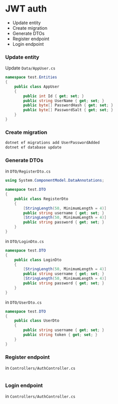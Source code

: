 # JWT auth
* Update entity
* Create migration
* Generate DTOs
* Register endpoint
* Login endpoint


### Update entity
Update `Data/AppUser.cs`
```cs
namespace test.Entities
{
    public class AppUser
    {
        public int Id { get; set; }
        public string UserName { get; set; }
        public byte[] PasswordHash { get; set; }
        public byte[] PasswordSalt { get; set; }
    }
}
```
### Create migration
```sh
dotnet ef migrations add UserPasswordAdded
dotnet ef database update
```
### Generate DTOs
in `DTO/RegisterDto.cs`
```cs
using System.ComponentModel.DataAnnotations;

namespace test.DTO
{
    public class RegisterDto
    {
        [StringLength(50, MinimumLength = 4)]
        public string username { get; set; }
        [StringLength(50, MinimumLength = 4)]
        public string password { get; set; }
    }
}
```
in `DTO/LoginDto.cs`
```cs
namespace test.DTO
{
    public class LoginDto
    {
        [StringLength(50, MinimumLength = 4)]
        public string username { get; set; }
        [StringLength(50, MinimumLength = 4)]
        public string password { get; set; }
    }
}
```
in `DTO/UserDto.cs`
```cs
namespace test.DTO
{
    public class UserDto
    {
        public string username { get; set; }
        public string token { get; set; }
    }
}
```
### Register endpoint
in `Controllers/AuthController.cs`
```cs

```
### Login endpoint
in `Controllers/AuthController.cs`
```cs

```
